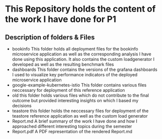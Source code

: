 # This Repository holds the content of the work I have done for P1

## Description of folders & Files
- bookinfo
	This folder holds all deployment files for the bookinfo microservice application as well as the corresponding analysis I have done using this application.
	It also contains the custom loadgenerator I developed as well as the resulting benchmark files
- dashboards
	This folder contains the versions of the grafana dashboards I used to visualize key performance indicators of the deployed microservice application
- google-example-kubernetes-istio
	This folder contains various files neccessary for deployment of this reference application
- old 
	this folder holds various files which do not contribute to the final outcome but provided interesting insights on which I based my decisions
- teastore
	this folder holds the neccessary files for deployment of the teastore reference application as well as the custom load generator
- Report.md
	A brief summary of the work I have done and how I approached different interesting topics during the semester
- Report.pdf
	A PDF representation of the rendered Report.md	
